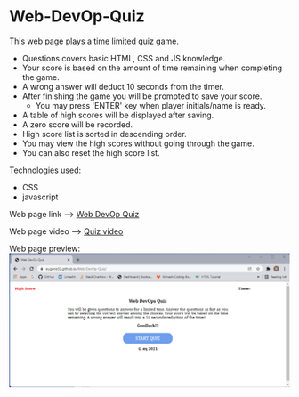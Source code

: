 # Web-DevOp-Quiz

This web page plays a time limited quiz game.

* Questions covers basic HTML, CSS and JS knowledge.
* Your score is based on the amount of time remaining when completing the game.
* A wrong answer will deduct 10 seconds from the timer.
* After finishing the game you will be prompted to save your score.
    * You may press 'ENTER' key when player initials/name is ready.
* A table of high scores will be displayed after saving.
* A zero score will be recorded.
* High score list is sorted in descending order.
* You may view the high scores without going through the game.
* You can also reset the high score list.


Technologies used:
* CSS
* javascript


Web page link --> [Web DevOp Quiz](https://eugene32.github.io/Web-DevOp-Quiz/)

Web page video --> [Quiz video](https://watch.screencastify.com/v/a8jLEuFpYRggUzDPUIu4)

Web page preview:
![alt text][logo]

[logo]: assets/Web-DevOps-Quiz-demo.png "Web DevOps Quiz"




